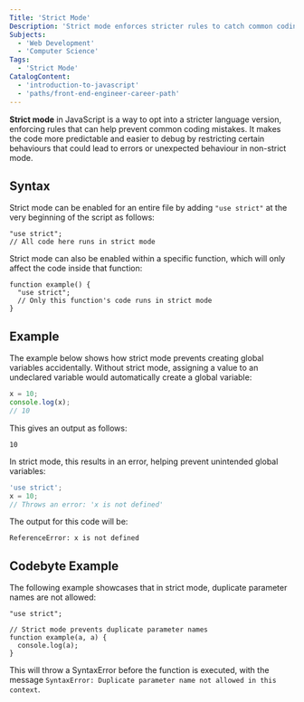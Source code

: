 ```yaml
---
Title: 'Strict Mode'
Description: 'Strict mode enforces stricter rules to catch common coding errors, improve security, and prevent using certain problematic features.'
Subjects:
  - 'Web Development'
  - 'Computer Science'
Tags:
  - 'Strict Mode'
CatalogContent:
  - 'introduction-to-javascript'
  - 'paths/front-end-engineer-career-path'
---
```


**Strict mode** in JavaScript is a way to opt into a stricter language version, enforcing rules that can help prevent common coding mistakes. It makes the code more predictable and easier to debug by restricting certain behaviours that could lead to errors or unexpected behaviour in non-strict mode.

## Syntax

Strict mode can be enabled for an entire file by adding `"use strict"` at the very beginning of the script as follows:

```pseudo
"use strict";
// All code here runs in strict mode
```

Strict mode can also be enabled within a specific function, which will only affect the code inside that function:

```pseudo
function example() {
  "use strict";
  // Only this function's code runs in strict mode
}
```

## Example

The example below shows how strict mode prevents creating global variables accidentally. Without strict mode, assigning a value to an undeclared variable would automatically create a global variable:

```js
x = 10;
console.log(x);
// 10
```

This gives an output as follows:

```shell
10
```

In strict mode, this results in an error, helping prevent unintended global variables:

```js
'use strict';
x = 10;
// Throws an error: 'x is not defined'
```

The output for this code will be:

```shell
ReferenceError: x is not defined
```

## Codebyte Example

The following example showcases that in strict mode, duplicate parameter names are not allowed:

```codebyte/javascript
"use strict";

// Strict mode prevents duplicate parameter names
function example(a, a) {
  console.log(a);
}
```

This will throw a SyntaxError before the function is executed, with the message `SyntaxError: Duplicate parameter name not allowed in this context`.
